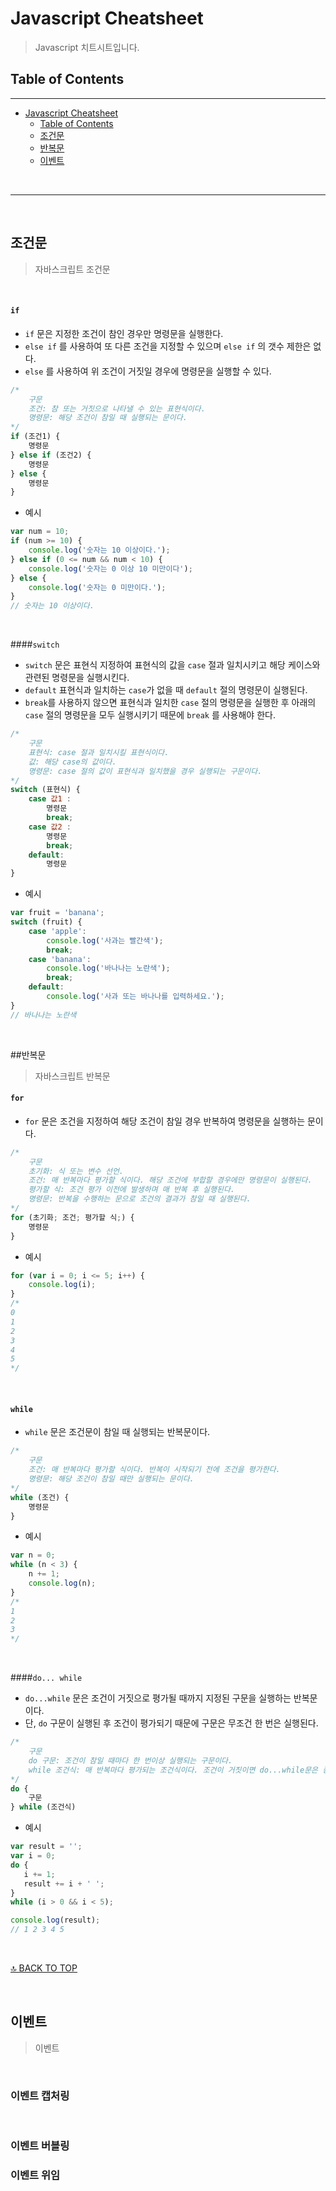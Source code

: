 # Javascript Cheatsheet

> Javascript 치트시트입니다.



## Table of Contents

****

- [Javascript Cheatsheet](#Javascript-cheatsheet)
  - [Table of Contents](#table-of-contents)
  - [조건문](#조건문)
  - [반복문](#반복문)
  - [이벤트](#이벤트)

<br>

---

<br>


## 조건문

> 자바스크립트 조건문

<br>

#### `if`

* `if` 문은 지정한 조건이 참인 경우만 명령문을 실행한다. 
* `else if` 를 사용하여 또 다른 조건을 지정할 수 있으며 `else if` 의 갯수 제한은 없다.
* `else` 를 사용하여 위 조건이 거짓일 경우에 명령문을 실행할 수 있다.

```javascript
/* 
	구문
	조건: 참 또는 거짓으로 나타낼 수 있는 표현식이다.
	명령문: 해당 조건이 참일 때 실행되는 문이다.
*/
if (조건1) {
    명령문
} else if (조건2) {
	명령문
} else {
    명령문
}
```

* 예시

```javascript
var num = 10;
if (num >= 10) {
    console.log('숫자는 10 이상이다.');
} else if (0 <= num && num < 10) {
    console.log('숫자는 0 이상 10 미만이다');
} else {
    console.log('숫자는 0 미만이다.');
}
// 숫자는 10 이상이다.
```

<br>

####`switch`

* `switch` 문은 표현식 지정하여 표현식의 값을 `case` 절과 일치시키고 해당 케이스와 관련된 명령문을 실행시킨다.
* `default` 표현식과 일치하는 `case`가 없을 때 `default` 절의 명령문이 실행된다.
* `break`를 사용하지 않으면 표현식과 일치한 `case` 절의 명령문을 실행한 후 아래의 `case` 절의 명령문을 모두 실행시키기 때문에 `break` 를 사용해야 한다.

```javascript
/*
	구문
	표현식: case 절과 일치시킬 표현식이다.
	값: 해당 case의 값이다.
	명령문: case 절의 값이 표현식과 일치했을 경우 실행되는 구문이다.
*/
switch (표현식) {
	case 값1 :
        명령문
        break;
    case 값2 :
        명령문
        break;
    default:
        명령문
}
```

* 예시

```javascript
var fruit = 'banana';
switch (fruit) {
    case 'apple':
        console.log('사과는 빨간색');
        break;
    case 'banana':
        console.log('바나나는 노란색');
        break;
    default:
        console.log('사과 또는 바나나를 입력하세요.');
}
// 바나나는 노란색
```

<br>

##반복문

> 자바스크립트 반복문

#### `for`

* `for` 문은 조건을 지정하여 해당 조건이 참일 경우 반복하여 명령문을 실행하는 문이다.

```javascript
/*
	구문
	초기화: 식 또는 변수 선언.
	조건: 매 반복마다 평가할 식이다. 해당 조건에 부합할 경우에만 명령문이 실행된다.
	평가할 식: 조건 평가 이전에 발생하며 매 반복 후 실행된다.
	명령문: 반복을 수행하는 문으로 조건의 결과가 참일 때 실행된다.
*/
for (초기화; 조건; 평가할 식;) {
    명령문
}
```

* 예시

```javascript
for (var i = 0; i <= 5; i++) {
    console.log(i);
}
/*
0
1
2
3
4
5
*/
```

<br>

#### `while`

* `while` 문은 조건문이 참일 때 실행되는 반복문이다.

```javascript
/*
	구문
	조건: 매 반복마다 평가할 식이다. 반복이 시작되기 전에 조건을 평가한다.
	명령문: 해당 조건이 참일 때만 실행되는 문이다.
*/
while (조건) {
	명령문
}
```

* 예시

```javascript
var n = 0;
while (n < 3) {
    n += 1;
    console.log(n);
}
/*
1
2
3
*/
```

<br>

####`do... while`

* `do...while` 문은 조건이 거짓으로 평가될 때까지 지정된 구문을 실행하는 반복문이다.
* 단, `do` 구문이 실행된 후 조건이 평가되기 때문에 구문은 무조건 한 번은 실행된다.

```javascript
/*
	구문
	do 구문: 조건이 참일 때마다 한 번이상 실행되는 구문이다.
	while 조건식: 매 반복마다 평가되는 조건식이다. 조건이 거짓이면 do...while문은 종료된다.
*/
do {
    구문
} while (조건식)
```

* 예시

```javascript
var result = '';
var i = 0;
do {
   i += 1;
   result += i + ' ';
}
while (i > 0 && i < 5);

console.log(result);
// 1 2 3 4 5
```

<br>

[🔝 BACK TO TOP](#Table-of-Contents)

<br>

## 이벤트

> 이벤트

<br>

### 이벤트 캡처링

<br>

### 이벤트 버블링



### 이벤트 위임






